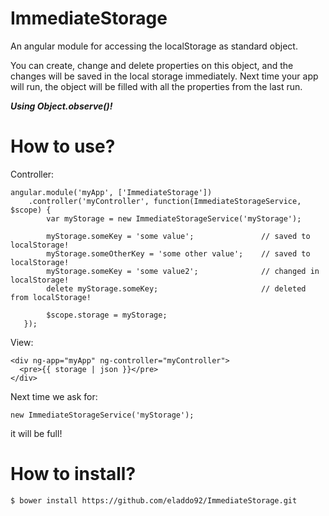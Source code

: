 ImmediateStorage
================

An angular module for accessing the localStorage as standard object.

You can create, change and delete properties on this object, and the changes will be saved in the local storage immediately.
Next time your app will run, the object will be filled with all the properties from the last run.

***Using Object.observe()!***

How to use?
================

Controller:

    angular.module('myApp', ['ImmediateStorage'])
        .controller('myController', function(ImmediateStorageService, $scope) {
            var myStorage = new ImmediateStorageService('myStorage');
    
            myStorage.someKey = 'some value';               // saved to localStorage!
            myStorage.someOtherKey = 'some other value';    // saved to localStorage!
            myStorage.someKey = 'some value2';              // changed in localStorage!
            delete myStorage.someKey;                       // deleted from localStorage!
    
            $scope.storage = myStorage;
       });

View:

    <div ng-app="myApp" ng-controller="myController">
      <pre>{{ storage | json }}</pre>
    </div>

Next time we ask for:

    new ImmediateStorageService('myStorage');

it will be full!


How to install?
================
    
    $ bower install https://github.com/eladdo92/ImmediateStorage.git
